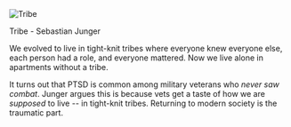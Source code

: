 <img src="../../public/images/book_covers/tribe.jpg" id="cover" alt="Tribe"/>
<p id="title">Tribe - Sebastian Junger</p>

We evolved to live in tight-knit tribes where everyone knew everyone else, each person had a role, and everyone mattered. 
Now we live alone in apartments without a tribe. 

It turns out that PTSD is common among military veterans who _never saw combat_. 
Junger argues this is because vets get a taste of how we are _supposed_ to live -- in tight-knit tribes. 
Returning to modern society is the traumatic part.

